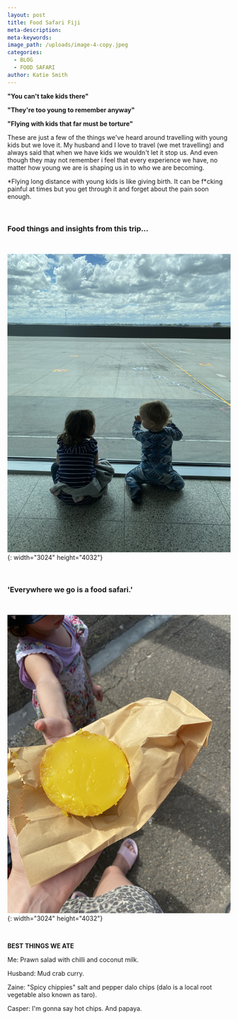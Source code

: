 ```yaml
---
layout: post
title: Food Safari Fiji
meta-description:
meta-keywords:
image_path: /uploads/image-4-copy.jpeg
categories:
  - BLOG
  - FOOD SAFARI
author: Katie Smith
---
```


**"You can't take kids there"**

**"They're too young to remember anyway"**

**"Flying with kids that far must be torture"**

These are just a few of the things we've heard around travelling with young kids but we love it. My husband and I love to travel (we met travelling) and always said that when we have kids we wouldn't let it stop us. And even though they may not remember i feel that every experience we have, no matter how young we are is shaping us in to who we are becoming.

\*Flying long distance with young kids is like giving birth. It can be f\*cking painful at times but you get through it and forget about the pain soon enough.

&nbsp;

### **Food things and insights from this trip...**

&nbsp;

![](/uploads/image-2-copy.jpeg){: width="3024" height="4032"}

&nbsp;

### 'Everywhere we go is a food safari.'

&nbsp;

![](/uploads/image-6.jpeg){: width="3024" height="4032"}

&nbsp;

**BEST THINGS WE ATE**

Me: Prawn salad with chilli and coconut milk.

Husband: Mud crab curry.

Zaine: "Spicy chippies" salt and pepper dalo chips (dalo is a local root vegetable also known as taro).

Casper: I'm gonna say hot chips. And papaya.

&nbsp;

&nbsp;

&nbsp;

&nbsp;

&nbsp;

&nbsp;

&nbsp;

&nbsp;

&nbsp;

&nbsp;

&nbsp;